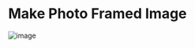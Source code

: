 # Make Photo Framed Image

![image](https://github.com/user-attachments/assets/3a073dc2-5242-46e8-a120-77a74c7ec42b)
